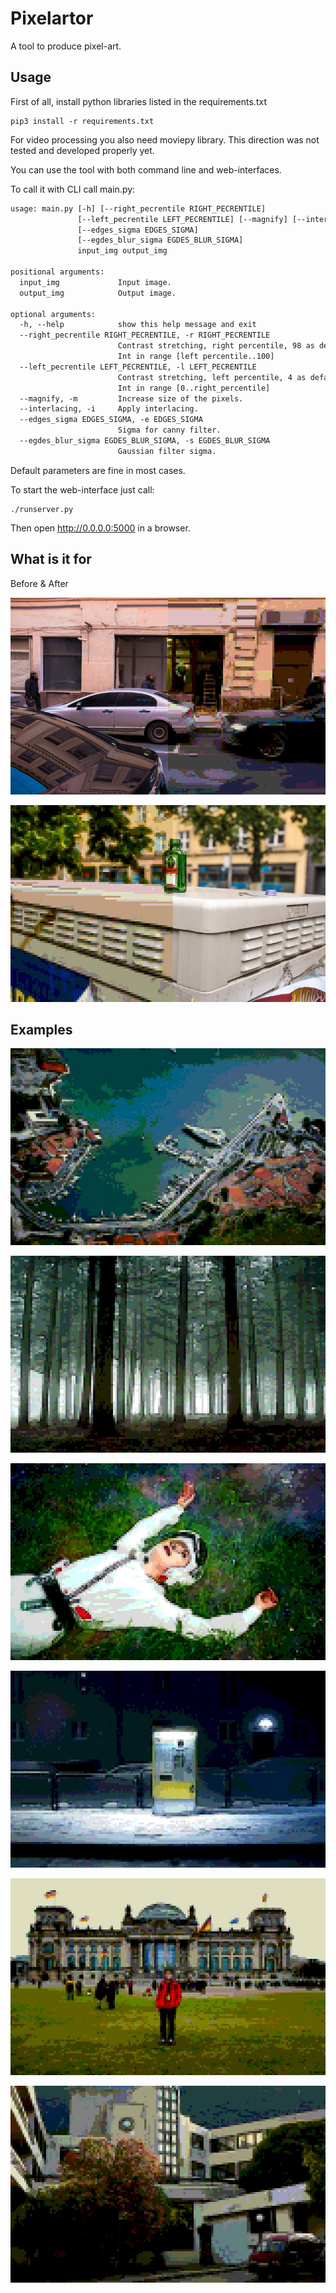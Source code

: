 # Pixelartor

A tool to produce pixel-art.

## Usage

First of all, install python libraries listed in the requirements.txt

```shell
pip3 install -r requirements.txt
```

For video processing you also need moviepy library.
This direction was not tested and developed properly yet.

You can use the tool with both command line and web-interfaces.

To call it with CLI call main.py:

```txt
usage: main.py [-h] [--right_pecrentile RIGHT_PECRENTILE]
               [--left_pecrentile LEFT_PECRENTILE] [--magnify] [--interlacing]
               [--edges_sigma EDGES_SIGMA]
               [--egdes_blur_sigma EGDES_BLUR_SIGMA]
               input_img output_img

positional arguments:
  input_img             Input image.
  output_img            Output image.

optional arguments:
  -h, --help            show this help message and exit
  --right_pecrentile RIGHT_PECRENTILE, -r RIGHT_PECRENTILE
                        Contrast stretching, right percentile, 98 as default.
                        Int in range [left percentile..100]
  --left_pecrentile LEFT_PECRENTILE, -l LEFT_PECRENTILE
                        Contrast stretching, left percentile, 4 as default.
                        Int in range [0..right_percentile]
  --magnify, -m         Increase size of the pixels.
  --interlacing, -i     Apply interlacing.
  --edges_sigma EDGES_SIGMA, -e EDGES_SIGMA
                        Sigma for canny filter.
  --egdes_blur_sigma EGDES_BLUR_SIGMA, -s EGDES_BLUR_SIGMA
                        Gaussian filter sigma.
```

Default parameters are fine in most cases.

To start the web-interface just call:

```shell
./runserver.py
```

Then open <http://0.0.0.0:5000> in a browser.

## What is it for

Before & After

![alt text 1](examples/before_after_1.jpg  "Before 1")

![alt text 1](examples/before_after_2.jpg  "Before 1")

## Examples

![alt text](examples/gal_1.jpg  "Gallery 1")

![alt text](examples/gal_2.jpg  "Gallery 2")

![alt text](examples/gal_3.jpg  "Gallery 3")

![alt text](examples/gal_4.jpg  "Gallery 4")

![alt text](examples/gal_5.jpg  "Gallery 4")

![alt text](examples/gal_6.jpg  "Gallery 4")
